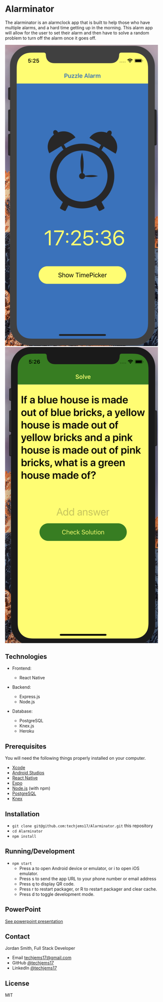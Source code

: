 # Alarminator
The alarminator is an alarmclock app that is built to help those who have multiple alarms, and a hard time getting up in the morning. This alarm app will allow for the user to set their alarm and then have to solve a random problem to turn off the alarm once it goes off.

![set alarm page](https://github.com/techjems17/Alarminator/blob/master/main-page.png) ![solve puzzle page](https://github.com/techjems17/Alarminator/blob/master/alarm-page.png)

## Technologies
* Frontend:
    - React Native

* Backend:
    - Express.js
    - Node.js

* Database:
    - PostgreSQL
    - Knex.js
    - Heroku

## Prerequisites

You will need the following things properly installed on your computer.

* [Xcode](https://developer.apple.com/xcode/)
* [Android Studios](https://developer.android.com/studio/install)
* [React Native](https://facebook.github.io/react-native/)
* [Expo](expo.io)
* [Node.js](https://nodejs.org/) (with npm)
* [PostgreSQL](https://www.postgresql.org/)
* [Knex](http://knexjs.org/)

## Installation

* `git clone git@github.com:techjems17/Alarminator.git` this repository
* `cd Alarminator`
* `npm install`

## Running/Development

* `npm start`
    - Press a to open Android device or emulator, or i to open iOS emulator.
    - Press s to send the app URL to your phone number or email address
    - Press q to display QR code.
    - Press r to restart packager, or R to restart packager and clear cache.
    - Press d to toggle development mode.

## PowerPoint
[See powerpoint presentation](http://prezi.com/cuc1i66rjydh/?utm_campaign=share&utm_medium=copy)

## Contact
Jordan Smith, Full Stack Developer

* Email techjems17@gmail.com
* GitHub [@techjems17](https://github.com/techjems17)
* LinkedIn [@techjems17](https://linkedin.com/in/techjems17)

## License

MIT